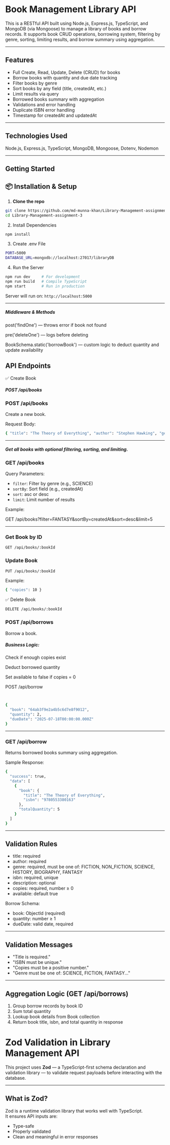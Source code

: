 # Book Management Library API

This is a RESTful API built using Node.js, Express.js, TypeScript, and MongoDB (via Mongoose) to manage a library of books and borrow records. It supports book CRUD operations, borrowing system, filtering by genre, sorting, limiting results, and borrow summary using aggregation.

---

## Features

- Full Create, Read, Update, Delete (CRUD) for books
- Borrow books with quantity and due date tracking
- Filter books by genre
- Sort books by any field (title, createdAt, etc.)
- Limit results via query
- Borrowed books summary with aggregation
- Validations and error handling
- Duplicate ISBN error handling
- Timestamp for createdAt and updatedAt

---

## Technologies Used

Node.js, Express.js, TypeScript, MongoDB, Mongoose, Dotenv, Nodemon

---

## Getting Started

## 📦 Installation & Setup

1. **Clone the repo**

```bash
git clone https://github.com/md-munna-khan/Library-Management-assignment-3.git
cd Library-Management-assignment-3
```
2. Install Dependencies
```bash
npm install
```
3. Create .env File
```bash
PORT=5000
DATABASE_URL=mongodb://localhost:27017/libraryDB
```
4. Run the Server
```bash
npm run dev     # For development
npm run build   # Compile TypeScript
npm start       # Run in production
```


Server will run on: `http://localhost:5000`

---

 ##### Middleware & Methods
post('findOne') — throws error if book not found

pre('deleteOne') — logs before deleting

BookSchema.static('borrowBook') — custom logic to deduct quantity and update availability
## API Endpoints


✅ Create Book

##### POST /api/books



### POST /api/books

Create a new book.

Request Body:
```bash
{ "title": "The Theory of Everything", "author": "Stephen Hawking", "genre": "SCIENCE", "isbn": "9780553380165", "description": "An overview of cosmology and black holes.", "copies": 5 }
```
---
##### Get all books with optional filtering, sorting, and limiting.

### GET /api/books
Query Parameters:
- `filter`: Filter by genre (e.g., SCIENCE)
- `sortBy`: Sort field (e.g., createdAt)
- `sort`: asc or desc
- `limit`: Limit number of results

Example:

GET /api/books?filter=FANTASY&sortBy=createdAt&sort=desc&limit=5

---


###  Get Book by ID
```bash
GET /api/books/:bookId
```
###  Update Book
```bash
PUT /api/books/:bookId
```
Example:
```bash
{ "copies": 10 }
```
✅ Delete Book
```bash
DELETE /api/books/:bookId
```
### POST /api/borrows

Borrow a book.


##### Business Logic:

Check if enough copies exist

Deduct borrowed quantity

Set available to false if copies = 0

POST /api/borrow

```bash


{
  "book": "64ab3f9e2a4b5c6d7e8f9012",
  "quantity": 2,
  "dueDate": "2025-07-18T00:00:00.000Z"
}

```
---

### GET /api/borrow

Returns borrowed books summary using aggregation.

Sample Response:
```bash
{
  "success": true,
  "data": [
    {
      "book": {
        "title": "The Theory of Everything",
        "isbn": "9780553380163"
      },
      "totalQuantity": 5
    }
  ]
}

``` 
---

## Validation Rules

- title: required
- author: required
- genre: required, must be one of: FICTION, NON_FICTION, SCIENCE, HISTORY, BIOGRAPHY, FANTASY
- isbn: required, unique
- description: optional
- copies: required, number ≥ 0
- available: default true

Borrow Schema:
- book: ObjectId (required)
- quantity: number ≥ 1
- dueDate: valid date, required

---

## Validation Messages

- "Title is required."
- "ISBN must be unique."
- "Copies must be a positive number."
- "Genre must be one of: SCIENCE, FICTION, FANTASY..."

---

## Aggregation Logic (GET /api/borrows)

1. Group borrow records by book ID  
2. Sum total quantity  
3. Lookup book details from Book collection  
4. Return book title, isbn, and total quantity in response

#  Zod Validation in Library Management API

This project uses **Zod** — a TypeScript-first schema declaration and validation library — to validate request payloads before interacting with the database.

---

##  What is Zod?

Zod is a runtime validation library that works well with TypeScript.  
It ensures API inputs are:
-  Type-safe
-  Properly validated
-  Clean and meaningful in error responses




